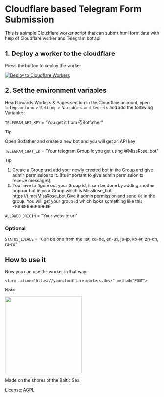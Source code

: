 # Cloudflare based Telegram Form Submission

This is a simple Cloudflare worker script that can submit html form data with help of Cloudflare worker and Telegram bot api

## 1. Deploy a worker to the cloudflare

Press the button to deploy the worker

[![Deploy to Cloudflare Workers](https://deploy.workers.cloudflare.com/button)](https://deploy.workers.cloudflare.com/?url=https://github.com/vuebro/telegram-form-cloudflare-worker)

## 2. Set the environment variables

Head towards Workers & Pages section in the Cloudflare account, open `telegram-form > Setting > Variables and Secrets` and add the following Variables:

`TELEGRAM_API_KEY` = "You get it from @Botfather"

> [!TIP]
>
> Open Botfather and create a new bot and you will get an API key

`TELEGRAM_CHAT_ID` = "Your telegram Group id you get using @MissRose_bot"

> [!TIP]
>
> 1.  Create a Group and add your newly created bot in the Group and give admin permission to it. (Its important to give admin permission to receive messages)
> 2.  You have to figure out your Group id, it can be done by adding another popular bot in your Group which is MissRose_bot https://t.me/MissRose_bot Give it admin permission and send /id in the group. You will get your group id which looks something like this -10069696969669

`ALLOWED_ORIGIN` = "Your website url"

### Optional

`STATUS_LOCALE` = "Can be one from the list: de-de, en-us, ja-jp, ko-kr, zh-cn, ru-ru"

## How to use it

Now you can use the worker in that way:

```
<form action="https://yourcloudflare.workers.dev/" method="POST">
```

> [!NOTE]
>
> <img src="https://vuebro.ru/images/drakkar.svg" width="250"/>
>
> Made on the shores of the Baltic Sea

License: [AGPL](https://choosealicense.com/licenses/agpl-3.0)
